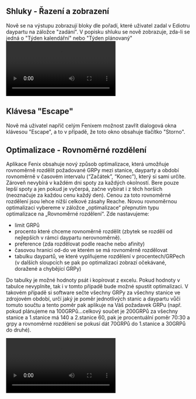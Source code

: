 ﻿---
categories: [fenix]
layout: fenix
---
## Shluky - Řazení a zobrazení
Nově se na výstupu zobrazují bloky dle pořadí, které uživatel zadal v Ediotru daypartu na záložce "zadání".
V popisku shluku se nově zobrazuje, zda-li se jedná o "Týden kalendářní" nebo "Týden plánovaný"
<video src="{{site.url}}/data/shluky.mp4" type="video/mp4" controls></video>

## Klávesa "Escape" 
Nově má uživatel napříč celým Fenixem možnost zavřít dialogová okna klávesou "Escape", a to v případě, že toto okno obsahuje tlačítko "Storno".

## Optimalizace - Rovnoměrné rozdělení 
Aplikace Fenix obsahuje nový způsob optimalizace, která umožňuje rovnoměrně rozdělit požadované GRPy mezi stanice, dayparty a období rovnoměrně v časovém intervalu (“Začátek”, “Konec”), který si sami určíte.
Zároveň nevybírá v každém dni spoty za každých okolností. Bere pouze lepší spoty a jen pokud je vyčerpá, začne vybírat i z těch horších (neoznačuje za každou cenu každý den). Cenou za toto rovnoměrné rozdělení jsou lehce nižší celkové zásahy Reache.
Novou rovnoměrnou optimalizaci vybereme v záložce „optimalizace“ přepnutím typu optimalizace na „Rovnoměrné rozdělení“.
Zde nastavujeme:
- limit GRPů
- procento které chceme rovnoměrně rozdělit (zbytek se rozdělí od nejlepších v rámci daypartu nerovnoměrně).
- preference (zda rozdělovat podle reache nebo afinity)
- časovou hranici od-do ve kterém se má rovnoměrně rozdělovat
- tabulku daypartů, ve které vyplňujeme rozdělení v procentech/GRPech (v dalších sloupcích se pak po optimalizaci zobrazí očekávané, doražené a chybějící GRPy)
<p>Do tabulky je možné hodnoty psát i kopírovat z excelu. Pokud hodnoty v tabulce nevyplníte, tak i v tomto případě bude možné spustit optimalizaci. V takovém případě si software sečte všechny GRPy za všechny stanice ve zdrojovém období, určí jaký je poměr jednotlivých stanic a daypartu vůči tomuto součtu a tento poměr pak aplikuje na Váš požadavek GRPu (např. pokud plánujeme na 100GRPů…celkový součet je 200GRPů za všechny stanice a 1.stanice má 140 a 2.stanice 60, pak je procentuální poměr 70:30 a grpy a rovnoměrné rozdělení se pokusí dát 70GRPů do 1.stanice a 30GRPů do druhé).</p>
<video src="{{site.url}}/data/rovno_rozdeleni.mp4" type="video/mp4" controls></video>
